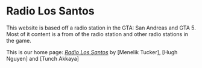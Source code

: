 # Radio Los Santos

This website is based off a radio station in the GTA: San Andreas and GTA 5. Most of it content 
is a from of the radio station and other radio stations in the game.

This is our home page:
[*Radio Los Santos*](http://radiolossantos.herokuapp.com/)
by [Menelik Tucker], [Hugh Nguyen] and [Tunch Akkaya]

